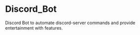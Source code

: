 # Discord_Bot
Discord Bot to automate discord-server commands and provide entertainment with features.
